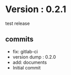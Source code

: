 # Version : 0.2.1

test release

## commits

* fix: gitlab-ci
* version dump : 0.2.0
* add: documents
* Initial commit
